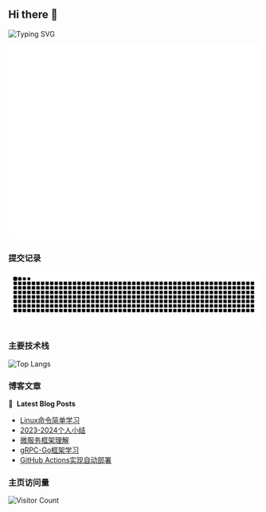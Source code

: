 ## Hi there 👋

![Typing SVG](https://readme-typing-svg.demolab.com/?lines=你好;我是平平无奇的望舒)



![Metrics](/github-metrics.svg)

### 提交记录
<picture>
  <source media="(prefers-color-scheme: dark)" srcset="https://raw.githubusercontent.com/Penryn/Penryn/output/github-contribution-grid-snake-dark.svg">
  <source media="(prefers-color-scheme: light)" srcset="https://raw.githubusercontent.com/Penryn/Penryn/output/github-contribution-grid-snake.svg">
  <img alt="github contribution grid snake animation" src="https://raw.githubusercontent.com/Penryn/Penryn/output/github-contribution-grid-snake.svg">
</picture>


### 主要技术栈

![Top Langs](https://github-readme-stats.vercel.app/api/top-langs/?username=Penryn)

### 博客文章
📕 &nbsp;**Latest Blog Posts**
<!-- BLOG-POST-LIST:START -->
- [Linux命令简单学习](https://blog.phlin.top/2024/10/29/Linux-command-study/)
- [2023-2024个人小结](https://blog.phlin.top/2024/10/18/2023-2024/)
- [微服务框架理解](https://blog.phlin.top/2024/10/03/microservices/)
- [gRPC-Go框架学习](https://blog.phlin.top/2024/10/02/grpc/)
- [GitHub Actions实现自动部署](https://blog.phlin.top/2024/10/01/github-actions/)
<!-- BLOG-POST-LIST:END -->



### 主页访问量

![Visitor Count](https://profile-counter.glitch.me/Penryn/count.svg)

